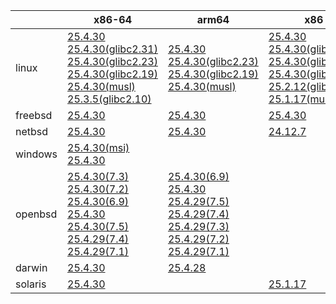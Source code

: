 ||x86-64|arm64|x86|ppc64le|armv7|armel|
| --- | --- | --- | --- | --- | --- | --- |
|linux|[25.4.30](https://github.com/roswell/sbcl_head/releases/download/25.4.30/sbcl-25.4.30-x86-64-linux-binary.tar.bz2)<br />[25.4.30(glibc2.31)](https://github.com/roswell/sbcl_head/releases/download/25.4.30/sbcl-25.4.30-x86-64-linux-glibc2.31-binary.tar.bz2)<br />[25.4.30(glibc2.23)](https://github.com/roswell/sbcl_head/releases/download/25.4.30/sbcl-25.4.30-x86-64-linux-glibc2.23-binary.tar.bz2)<br />[25.4.30(glibc2.19)](https://github.com/roswell/sbcl_head/releases/download/25.4.30/sbcl-25.4.30-x86-64-linux-glibc2.19-binary.tar.bz2)<br />[25.4.30(musl)](https://github.com/roswell/sbcl_head/releases/download/25.4.30/sbcl-25.4.30-x86-64-linux-musl-binary.tar.bz2)<br />[25.3.5(glibc2.10)](https://github.com/roswell/sbcl_head/releases/download/25.3.5/sbcl-25.3.5-x86-64-linux-glibc2.10-binary.tar.bz2)<br />|[25.4.30](https://github.com/roswell/sbcl_head/releases/download/25.4.30/sbcl-25.4.30-arm64-linux-binary.tar.bz2)<br />[25.4.30(glibc2.23)](https://github.com/roswell/sbcl_head/releases/download/25.4.30/sbcl-25.4.30-arm64-linux-glibc2.23-binary.tar.bz2)<br />[25.4.30(glibc2.19)](https://github.com/roswell/sbcl_head/releases/download/25.4.30/sbcl-25.4.30-arm64-linux-glibc2.19-binary.tar.bz2)<br />[25.4.30(musl)](https://github.com/roswell/sbcl_head/releases/download/25.4.30/sbcl-25.4.30-arm64-linux-musl-binary.tar.bz2)<br />|[25.4.30](https://github.com/roswell/sbcl_head/releases/download/25.4.30/sbcl-25.4.30-x86-linux-binary.tar.bz2)<br />[25.4.30(glibc2.31)](https://github.com/roswell/sbcl_head/releases/download/25.4.30/sbcl-25.4.30-x86-linux-glibc2.31-binary.tar.bz2)<br />[25.4.30(glibc2.23)](https://github.com/roswell/sbcl_head/releases/download/25.4.30/sbcl-25.4.30-x86-linux-glibc2.23-binary.tar.bz2)<br />[25.4.30(glibc2.19)](https://github.com/roswell/sbcl_head/releases/download/25.4.30/sbcl-25.4.30-x86-linux-glibc2.19-binary.tar.bz2)<br />[25.2.12(glibc2.10)](https://github.com/roswell/sbcl_head/releases/download/25.2.12/sbcl-25.2.12-x86-linux-glibc2.10-binary.tar.bz2)<br />[25.1.17(musl)](https://github.com/roswell/sbcl_head/releases/download/25.1.17/sbcl-25.1.17-x86-linux-musl-binary.tar.bz2)<br />|[25.4.30](https://github.com/roswell/sbcl_head/releases/download/25.4.30/sbcl-25.4.30-ppc64le-linux-binary.tar.bz2)<br />[25.4.30(glibc2.23)](https://github.com/roswell/sbcl_head/releases/download/25.4.30/sbcl-25.4.30-ppc64le-linux-glibc2.23-binary.tar.bz2)<br />[25.4.30(glibc2.19)](https://github.com/roswell/sbcl_head/releases/download/25.4.30/sbcl-25.4.30-ppc64le-linux-glibc2.19-binary.tar.bz2)<br />|[25.4.29](https://github.com/roswell/sbcl_head/releases/download/25.4.29/sbcl-25.4.29-armv7-linux-binary.tar.bz2)<br />|[25.1.17](https://github.com/roswell/sbcl_head/releases/download/25.1.17/sbcl-25.1.17-armel-linux-binary.tar.bz2)<br />|
|freebsd|[25.4.30](https://github.com/roswell/sbcl_head/releases/download/25.4.30/sbcl-25.4.30-x86-64-freebsd-binary.tar.bz2)<br />|[25.4.30](https://github.com/roswell/sbcl_head/releases/download/25.4.30/sbcl-25.4.30-arm64-freebsd-binary.tar.bz2)<br />|[25.4.30](https://github.com/roswell/sbcl_head/releases/download/25.4.30/sbcl-25.4.30-x86-freebsd-binary.tar.bz2)<br />||||
|netbsd|[25.4.30](https://github.com/roswell/sbcl_head/releases/download/25.4.30/sbcl-25.4.30-x86-64-netbsd-binary.tar.bz2)<br />|[25.4.30](https://github.com/roswell/sbcl_head/releases/download/25.4.30/sbcl-25.4.30-arm64-netbsd-binary.tar.bz2)<br />|[24.12.7](https://github.com/roswell/sbcl_head/releases/download/24.12.7/sbcl-24.12.7-x86-netbsd-binary.tar.bz2)<br />||||
|windows|[25.4.30(msi)](https://github.com/roswell/sbcl_head/releases/download/25.4.30/sbcl-25.4.30-x86-64-windows-binary.msi)<br />[25.4.30](https://github.com/roswell/sbcl_head/releases/download/25.4.30/sbcl-25.4.30-x86-64-windows-binary.tar.bz2)<br />||||||
|openbsd|[25.4.30(7.3)](https://github.com/roswell/sbcl_head/releases/download/25.4.30/sbcl-25.4.30-x86-64-openbsd-7.3-binary.tar.bz2)<br />[25.4.30(7.2)](https://github.com/roswell/sbcl_head/releases/download/25.4.30/sbcl-25.4.30-x86-64-openbsd-7.2-binary.tar.bz2)<br />[25.4.30(6.9)](https://github.com/roswell/sbcl_head/releases/download/25.4.30/sbcl-25.4.30-x86-64-openbsd-6.9-binary.tar.bz2)<br />[25.4.30](https://github.com/roswell/sbcl_head/releases/download/25.4.30/sbcl-25.4.30-x86-64-openbsd-binary.tar.bz2)<br />[25.4.30(7.5)](https://github.com/roswell/sbcl_head/releases/download/25.4.30/sbcl-25.4.30-x86-64-openbsd-7.5-binary.tar.bz2)<br />[25.4.29(7.4)](https://github.com/roswell/sbcl_head/releases/download/25.4.29/sbcl-25.4.29-x86-64-openbsd-7.4-binary.tar.bz2)<br />[25.4.29(7.1)](https://github.com/roswell/sbcl_head/releases/download/25.4.29/sbcl-25.4.29-x86-64-openbsd-7.1-binary.tar.bz2)<br />|[25.4.30(6.9)](https://github.com/roswell/sbcl_head/releases/download/25.4.30/sbcl-25.4.30-arm64-openbsd-6.9-binary.tar.bz2)<br />[25.4.30](https://github.com/roswell/sbcl_head/releases/download/25.4.30/sbcl-25.4.30-arm64-openbsd-binary.tar.bz2)<br />[25.4.29(7.5)](https://github.com/roswell/sbcl_head/releases/download/25.4.29/sbcl-25.4.29-arm64-openbsd-7.5-binary.tar.bz2)<br />[25.4.29(7.4)](https://github.com/roswell/sbcl_head/releases/download/25.4.29/sbcl-25.4.29-arm64-openbsd-7.4-binary.tar.bz2)<br />[25.4.29(7.3)](https://github.com/roswell/sbcl_head/releases/download/25.4.29/sbcl-25.4.29-arm64-openbsd-7.3-binary.tar.bz2)<br />[25.4.29(7.2)](https://github.com/roswell/sbcl_head/releases/download/25.4.29/sbcl-25.4.29-arm64-openbsd-7.2-binary.tar.bz2)<br />[25.4.29(7.1)](https://github.com/roswell/sbcl_head/releases/download/25.4.29/sbcl-25.4.29-arm64-openbsd-7.1-binary.tar.bz2)<br />|||||
|darwin|[25.4.30](https://github.com/roswell/sbcl_head/releases/download/25.4.30/sbcl-25.4.30-x86-64-darwin-binary.tar.bz2)<br />|[25.4.28](https://github.com/roswell/sbcl_head/releases/download/25.4.28/sbcl-25.4.28-arm64-darwin-binary.tar.bz2)<br />|||||
|solaris|[25.4.30](https://github.com/roswell/sbcl_head/releases/download/25.4.30/sbcl-25.4.30-x86-64-solaris-binary.tar.bz2)<br />||[25.1.17](https://github.com/roswell/sbcl_head/releases/download/25.1.17/sbcl-25.1.17-x86-solaris-binary.tar.bz2)<br />||||
